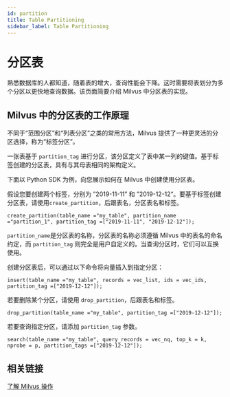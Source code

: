 ```yaml
---
id: partition
title: Table Partitioning
sidebar_label: Table Partitioning
---
```


# 分区表

熟悉数据库的人都知道，随着表的增大，查询性能会下降。这时需要将表划分为多个分区以更快地查询数据。该页面简要介绍 Milvus 中分区表的实现。

## Milvus 中的分区表的工作原理

不同于“范围分区”和“列表分区”之类的常用方法，Milvus 提供了一种更灵活的分区选择，称为“标签分区”。

一张表基于 `partition_tag` 进行分区，该分区定义了表中某一列的键值。基于标签创建的分区表，具有与其母表相同的架构定义。

下面以 Python SDK 为例，向您展示如何在 Milvus 中创建使用分区表。

假设您要创建两个标签，分别为 ”2019-11-11” 和 ”2019-12-12“。要基于标签创建分区表，请使用`create_partition`，后跟表名，分区表名和标签。

```shell
create_partition(table_name ="my_table", partition_name ="partition_1", partition_tag =["2019-11-11", "2019-12-12"]);
```

`partition_name`是分区表的名称，分区表的名称必须遵循 Milvus 中的表名的命名约定，而 `partition_tag` 则完全是用户自定义的。当查询分区时，它们可以互换使用。

创建分区表后，可以通过以下命令将向量插入到指定分区：

```shell
insert(table_name ="my_table", records = vec_list, ids = vec_ids, partition_tag =["2019-12-12"]);
```

若要删除某个分区，请使用 `drop_partition`，后跟表名和标签。

```shell
drop_partition(table_name ="my_table", partition_tag =["2019-12-12"]);
```

若要查询指定分区，请添加 `partition_tag` 参数。

```shell
search(table_name ="my_table", query_records = vec_nq, top_k = k, nprobe = p, partition_tags =["2019-12-12"]);
```

## 相关链接

[了解 Milvus 操作](../userguide/milvus_operation.md)

